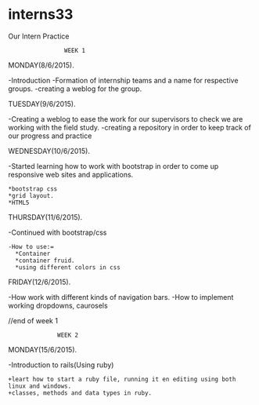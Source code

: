 # interns33
Our Intern Practice
                   
                    WEEK 1

MONDAY(8/6/2015).

  -Introduction
  -Formation of internship teams and a name for respective groups.
  -creating a weblog for the group.

TUESDAY(9/6/2015).

  -Creating a weblog to ease the work for our supervisors to check we are working with the field study.
  -creating a repository in order to keep track of our progress and practice

WEDNESDAY(10/6/2015).

  -Started learning how to work with bootstrap in order to come up responsive web sites and applications.
  
    *bootstrap css
    *grid layout.
    *HTML5
 
 THURSDAY(11/6/2015). 
 
  -Continued with bootstrap/css
  
    -How to use:=
      *Container
      *container fruid.
      *using different colors in css

FRIDAY(12/6/2015).

  -How work with different kinds of navigation bars.
  -How to implement working dropdowns, caurosels
  
//end of week 1

                  WEEK 2
                  
MONDAY(15/6/2015).

  -Introduction to rails(Using ruby)
  
    +leart how to start a ruby file, running it en editing using both linux and windows.
    +classes, methods and data types in ruby.
